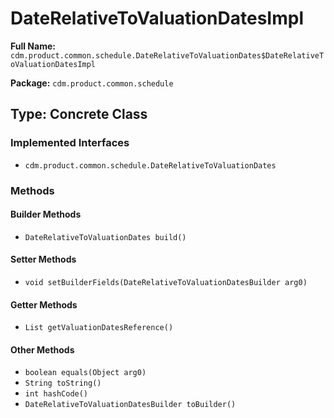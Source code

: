 # DateRelativeToValuationDatesImpl

**Full Name:** `cdm.product.common.schedule.DateRelativeToValuationDates$DateRelativeToValuationDatesImpl`

**Package:** `cdm.product.common.schedule`

## Type: Concrete Class

### Implemented Interfaces

- `cdm.product.common.schedule.DateRelativeToValuationDates`

### Methods

#### Builder Methods

- `DateRelativeToValuationDates build()`

#### Setter Methods

- `void setBuilderFields(DateRelativeToValuationDatesBuilder arg0)`

#### Getter Methods

- `List getValuationDatesReference()`

#### Other Methods

- `boolean equals(Object arg0)`
- `String toString()`
- `int hashCode()`
- `DateRelativeToValuationDatesBuilder toBuilder()`

